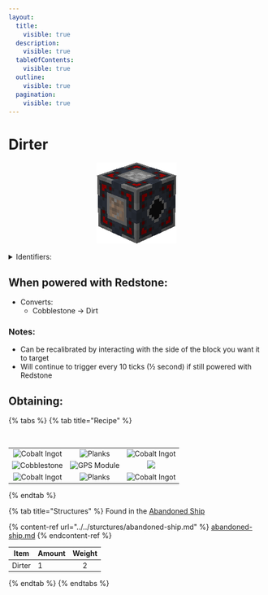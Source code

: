 ```yaml
---
layout:
  title:
    visible: true
  description:
    visible: true
  tableOfContents:
    visible: true
  outline:
    visible: true
  pagination:
    visible: true
---
```


# Dirter

<div align="center" data-full-width="true">

<figure><img src="../../.gitbook/assets/dirter.png" alt="Dirter"><figcaption></figcaption></figure>

</div>

<details>

<summary>Identifiers: </summary>

* poke:dirter
* poke:dirter\_up
* poke:dirter\_down
* poke:dirter\_north
* poke:dirter\_south
* poke:dirter\_east
* poke:dirter\_west

</details>

## When powered with <img src="https://minecraft.wiki/images/thumb/Redstone_Dust_JE2_BE2.png/150px-Redstone_Dust_JE2_BE2.png?8cf17" alt="" data-size="line">Redstone:

* Converts:
  * <img src="https://minecraft.wiki/images/thumb/Cobblestone.png/150px-Cobblestone.png?45867" alt="" data-size="line">Cobblestone -> <img src="https://minecraft.wiki/images/Dirt.png?89d72" alt="" data-size="line">Dirt

### Notes:

* Can be recalibrated by interacting with the side of the block you want it to target
* Will continue to trigger every 10 ticks (½ second) if still powered with <img src="https://minecraft.wiki/images/thumb/Redstone_Dust_JE2_BE2.png/150px-Redstone_Dust_JE2_BE2.png?8cf17" alt="" data-size="line">Redstone

## Obtaining:

{% tabs %}
{% tab title="Recipe" %}
<figure><img src="https://minecraft.wiki/images/thumb/Crafting_Table_JE4_BE3.png/150px-Crafting_Table_JE4_BE3.png?5767f" alt=""><figcaption></figcaption></figure>

|                                                                                                        |                                                                                                                                   |                                                                                                  |
| :----------------------------------------------------------------------------------------------------: | :-------------------------------------------------------------------------------------------------------------------------------: | :----------------------------------------------------------------------------------------------: |
|    ![Cobalt Ingot](https://github.com/user-attachments/assets/f2b33b06-67a6-4a44-9c12-0259f8eb17a4)    |                     ![Planks](https://minecraft.wiki/images/thumb/Oak\_Planks.png/150px-Oak\_Planks.png?d9efa)                    | ![Cobalt Ingot](https://github.com/user-attachments/assets/f2b33b06-67a6-4a44-9c12-0259f8eb17a4) |
| <img src="https://minecraft.wiki/images/Cobblestone.png?45867" alt="Cobblestone" data-size="original"> | <img src="https://github.com/user-attachments/assets/e86a7ee9-4449-47a6-9164-6b435c473780" alt="GPS Module" data-size="original"> |              ![](https://minecraft.wiki/images/thumb/Dirt.png/150px-Dirt.png?89d72)              |
|    ![Cobalt Ingot](https://github.com/user-attachments/assets/f2b33b06-67a6-4a44-9c12-0259f8eb17a4)    |    <img src="https://minecraft.wiki/images/thumb/Oak_Planks.png/150px-Oak_Planks.png?d9efa" alt="Planks" data-size="original">    | ![Cobalt Ingot](https://github.com/user-attachments/assets/f2b33b06-67a6-4a44-9c12-0259f8eb17a4) |
{% endtab %}

{% tab title="Structures" %}
Found in the [Abandoned Ship](https://pfewiki.gitbook.io/home/sturctures/abandoned-ship)

{% content-ref url="../../sturctures/abandoned-ship.md" %}
[abandoned-ship.md](../../sturctures/abandoned-ship.md)
{% endcontent-ref %}

| Item   | Amount | Weight |
| ------ | ------ | :----: |
| Dirter | 1      |    2   |
{% endtab %}
{% endtabs %}
